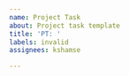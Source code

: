 ```yaml
---
name: Project Task
about: Project task template
title: 'PT: '
labels: invalid
assignees: kshamse

---
```



